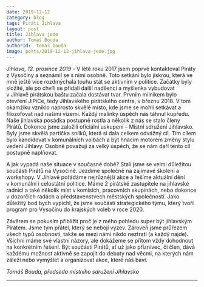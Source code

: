 ```yaml
---
date: 2019-12-12
category: blog
tags: Piráti Jihlava
layout: post
title: Jihlava jede
author: Tomáš Bouda
authorId:  tomas.bouda
image: posts/2019-12-12-jihlava-jede.jpg
---
```


*Jihlava, 12. prosince 2019* - V létě roku 2017 jsem poprvé kontaktoval Piráty z Vysočiny a seznámil se s nimi osobně. Toto setkání bylo jiskrou, která ve mně ještě více rozdmýchala touhu stát se aktivním v politice. Začátky byly složité, ale po chvíli se přidali další nadšenci a myšlenka vybudovat v Jihlavě pirátskou baštu začala dostávat tvar. Prvním milníkem bylo otevření JiPiCe, tedy Jihlavského pirátského centra, v březnu 2018. V tom okamžiku vzniklo naprosto skvělé místo, kde jsme se mohli setkávat a filozofovat nad našimi vizemi. Každý malinký úspěch nás táhnul kupředu. Naše jihlavská posádka postupně rostla a několik z nás se stalo členy Pirátů. Dokonce jsme založili oficiální uskupení – Místní sdružení Jihlavsko. Byly jsme skvělá partička snílků, která si dala celkem odvážný cíl. Tím cílem bylo kandidovat v komunálních volbách a být hnacím motorem změny stylu vedení Jihlavy. Osobně považuji za velký úspěch, že se nám daří tento cíl postupně naplňovat.

A jak vypadá naše situace v současné době? Stali jsme se velmi důležitou součásti Pirátů na Vysočině. Jezdíme společně na zajímavé školení a workshopy. V Jihlavě pořádáme nejrůznější akce a řešíme aktuální dění v komunální i celostátní politice. Máme 2 pirátské zastupitele na jihlavské radnici a také několik míst v komisích, pracovních skupinách, nebo dokonce v dozorčích radách a představenstvech městských společností. Jako důležitý bod bych vypíchl, že jsme součástí strategického týmu, který tvoří program pro Vysočinu do krajských voleb v roce 2020. 

Závěrem se pokusím přiblížit proč je z mého pohledu super být jihlavským Pirátem. Jsme tým přátel, který se nebojí výzev. Zároveň jsme průřezem všech typů osobností, takže se mezi námi nikdo neztratí (a každý najde). Všichni máme své vlastní názory, ale dokážeme se přitom vždy dohodnout na konkrétním řešení. Být součástí Pirátů, ať už jako příznivec, či člen, dává každému možnost aktivně se zapojit do debaty nad věcmi, na kterých nám záleží nebo vymýšlet a organizovat akce, které nás baví.

*Tomáš Bouda, předseda místního sdružení Jihlavsko*

---
